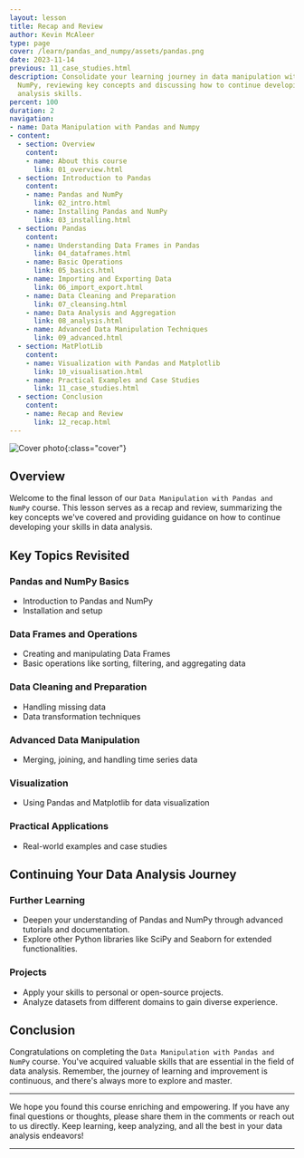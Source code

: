```yaml
---
layout: lesson
title: Recap and Review
author: Kevin McAleer
type: page
cover: /learn/pandas_and_numpy/assets/pandas.png
date: 2023-11-14
previous: 11_case_studies.html
description: Consolidate your learning journey in data manipulation with Pandas and
  NumPy, reviewing key concepts and discussing how to continue developing your data
  analysis skills.
percent: 100
duration: 2
navigation:
- name: Data Manipulation with Pandas and Numpy
- content:
  - section: Overview
    content:
    - name: About this course
      link: 01_overview.html
  - section: Introduction to Pandas
    content:
    - name: Pandas and NumPy
      link: 02_intro.html
    - name: Installing Pandas and NumPy
      link: 03_installing.html
  - section: Pandas
    content:
    - name: Understanding Data Frames in Pandas
      link: 04_dataframes.html
    - name: Basic Operations
      link: 05_basics.html
    - name: Importing and Exporting Data
      link: 06_import_export.html
    - name: Data Cleaning and Preparation
      link: 07_cleansing.html
    - name: Data Analysis and Aggregation
      link: 08_analysis.html
    - name: Advanced Data Manipulation Techniques
      link: 09_advanced.html
  - section: MatPlotLib
    content:
    - name: Visualization with Pandas and Matplotlib
      link: 10_visualisation.html
    - name: Practical Examples and Case Studies
      link: 11_case_studies.html
  - section: Conclusion
    content:
    - name: Recap and Review
      link: 12_recap.html
---
```



![Cover photo]({{page.cover}}){:class="cover"}

## Overview

Welcome to the final lesson of our `Data Manipulation with Pandas and NumPy` course. This lesson serves as a recap and review, summarizing the key concepts we've covered and providing guidance on how to continue developing your skills in data analysis.

## Key Topics Revisited

### Pandas and NumPy Basics

- Introduction to Pandas and NumPy
- Installation and setup

### Data Frames and Operations

- Creating and manipulating Data Frames
- Basic operations like sorting, filtering, and aggregating data

### Data Cleaning and Preparation

- Handling missing data
- Data transformation techniques

### Advanced Data Manipulation

- Merging, joining, and handling time series data

### Visualization

- Using Pandas and Matplotlib for data visualization

### Practical Applications

- Real-world examples and case studies

## Continuing Your Data Analysis Journey

### Further Learning

- Deepen your understanding of Pandas and NumPy through advanced tutorials and documentation.
- Explore other Python libraries like SciPy and Seaborn for extended functionalities.

### Projects

- Apply your skills to personal or open-source projects.
- Analyze datasets from different domains to gain diverse experience.

## Conclusion

Congratulations on completing the `Data Manipulation with Pandas and NumPy` course. You've acquired valuable skills that are essential in the field of data analysis. Remember, the journey of learning and improvement is continuous, and there's always more to explore and master.

---

We hope you found this course enriching and empowering. If you have any final questions or thoughts, please share them in the comments or reach out to us directly. Keep learning, keep analyzing, and all the best in your data analysis endeavors!

---

